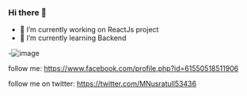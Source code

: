 ### Hi there 👋

- 🔭 I’m currently working on ReactJs project
- 🌱 I’m currently learning Backend

-![image](https://github.com/mubinanusratullayeva/mubinanusratullayeva/assets/123224054/03893238-eadf-4ad6-bfeb-fc887500190f)

follow me: https://www.facebook.com/profile.php?id=61550518511906

follow me on twitter: https://twitter.com/MNusratull53436



<!--
**mubinanusratullayeva/mubinanusratullayeva** is a ✨ _special_ ✨ repository because its `README.md` (this file) appears on your GitHub profile.

Here are some ideas to get you started:

- 🔭 I’m currently working on ReactJs project
- 🌱 I’m currently learning Backend
- 👯 I’m looking to collaborate on ...
- 🤔 I’m looking for help with ...
- 💬 Ask me about ...
- 📫 How to reach me: ...
- 😄 Pronouns: ...
- ⚡ Fun fact: ...
-->
